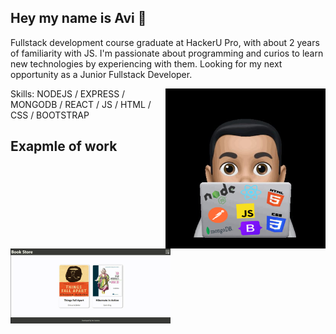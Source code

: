 ## Hey my name is Avi 👋
Fullstack development course graduate at HackerU Pro, with about 2 years of familiarity with JS.
I'm passionate about programming and curios to learn new technologies by experiencing with them.
Looking for my next opportunity as a Junior Fullstack Developer.

<img align="right" src="me coding.png" width="256" />

Skills: NODEJS / EXPRESS / MONGODB / REACT / JS / HTML / CSS / BOOTSTRAP

## Exapmle of work
<img src="Book Store Project.gif" width="256" />
